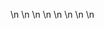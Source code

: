 

















































\n
\n
\n
\n
\n
\n
\n
\n






















































































































































































































































































